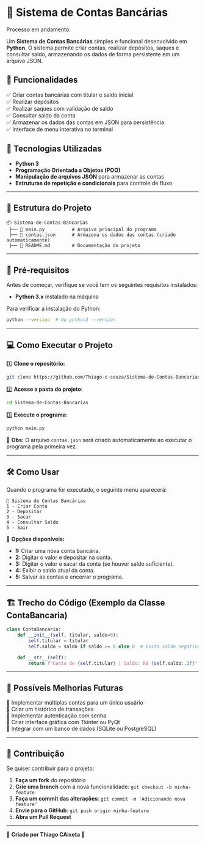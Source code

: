 # 🏦 Sistema de Contas Bancárias

Processo em andamento.

Um **Sistema de Contas Bancárias** simples e funcional desenvolvido em **Python**. O sistema permite criar contas, realizar depósitos, saques e consultar saldo, armazenando os dados de forma persistente em um arquivo JSON.

## 🚀 Funcionalidades
✅ Criar contas bancárias com titular e saldo inicial  
✅ Realizar depósitos  
✅ Realizar saques com validação de saldo  
✅ Consultar saldo da conta  
✅ Armazenar os dados das contas em JSON para persistência  
✅ Interface de menu interativa no terminal  

## 📌 Tecnologias Utilizadas
- **Python 3**
- **Programação Orientada a Objetos (POO)**
- **Manipulação de arquivos JSON** para armazenar as contas
- **Estruturas de repetição e condicionais** para controle de fluxo

---

## 📂 Estrutura do Projeto
```
📦 Sistema-de-Contas-Bancarias
 ├── 📜 main.py          # Arquivo principal do programa
 ├── 📜 contas.json      # Armazena os dados das contas (criado automaticamente)
 ├── 📜 README.md        # Documentação do projeto
```

---

## 🔧 **Pré-requisitos**
Antes de começar, verifique se você tem os seguintes requisitos instalados:

- **Python 3.x** instalado na máquina

Para verificar a instalação do Python:
```sh
python --version  # Ou python3 --version
```

---

## 💻 **Como Executar o Projeto**

1️⃣ **Clone o repositório:**
```sh
git clone https://github.com/Thiago-c-souza/Sistema-de-Contas-Bancarias..git
```

2️⃣ **Acesse a pasta do projeto:**
```sh
cd Sistema-de-Contas-Bancarias
```

3️⃣ **Execute o programa:**
```sh
python main.py
```

📌 **Obs:** O arquivo `contas.json` será criado automaticamente ao executar o programa pela primeira vez.

---

## 🛠 **Como Usar**
Quando o programa for executado, o seguinte menu aparecerá:
```
🏦 Sistema de Contas Bancárias
1 - Criar Conta
2 - Depositar
3 - Sacar
4 - Consultar Saldo
5 - Sair
```

🔹 **Opções disponíveis:**
- **1:** Criar uma nova conta bancária.
- **2:** Digitar o valor e depositar na conta.
- **3:** Digitar o valor e sacar da conta (se houver saldo suficiente).
- **4:** Exibir o saldo atual da conta.
- **5:** Salvar as contas e encerrar o programa.

---

## 🏗 **Trecho do Código (Exemplo da Classe ContaBancaria)**
```python
class ContaBancaria:
    def __init__(self, titular, saldo=0):
        self.titular = titular
        self.saldo = saldo if saldo >= 0 else 0  # Evita saldo negativo inicial

    def __str__(self):
        return f"Conta de {self.titular} | Saldo: R$ {self.saldo:.2f}"
```

---

## 📌 **Possíveis Melhorias Futuras**
🔹 Implementar múltiplas contas para um único usuário  
🔹 Criar um histórico de transações  
🔹 Implementar autenticação com senha  
🔹 Criar interface gráfica com Tkinter ou PyQt  
🔹 Integrar com um banco de dados (SQLite ou PostgreSQL)  

---

## 🤝 **Contribuição**
Se quiser contribuir para o projeto:
1. **Faça um fork** do repositório
2. **Crie uma branch** com a nova funcionalidade: `git checkout -b minha-feature`
3. **Faça um commit das alterações**: `git commit -m 'Adicionando nova feature'`
4. **Envie para o GitHub**: `git push origin minha-feature`
5. **Abra um Pull Request**

---

📌 **Criado por Thiago CAixeta** 🚀